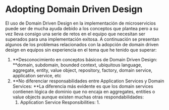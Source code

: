 #                  Adopting Domain Driven Design

El uso de Domain Driven Design en la implementación de microservicios puede ser de mucha ayuda debido a los conceptos que plantea pero a su vez lleva consigo una serie de retos en el equipo que necesitan ser superados para una implementación exitosa. A continuación se presentan algunos de los problemas relacionados con la adopción de domain driven design en equipos sin experiencia en el tema que he tenido que superar:

1. **Desconocimiento en conceptos básicos de Domain Driven Design: **domain, subdomain, bounded context, ubiquitous language, aggregate, entity, value object, repository, factory, domain service, application service, etc
2. **No diferenciar responsabilidades entre Application Services y Domain Services: **La diferencia más evidente es que los domain services contienen lógica de dominio que no encaja en aggregates, entities o value objects aunque existen muchas otras respondabilidades:
   1. Application Service Responsibilities:
      1. 



